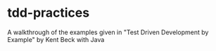 # tdd-practices

A walkthrough of the examples given in "Test Driven Development by Example" by Kent Beck with Java